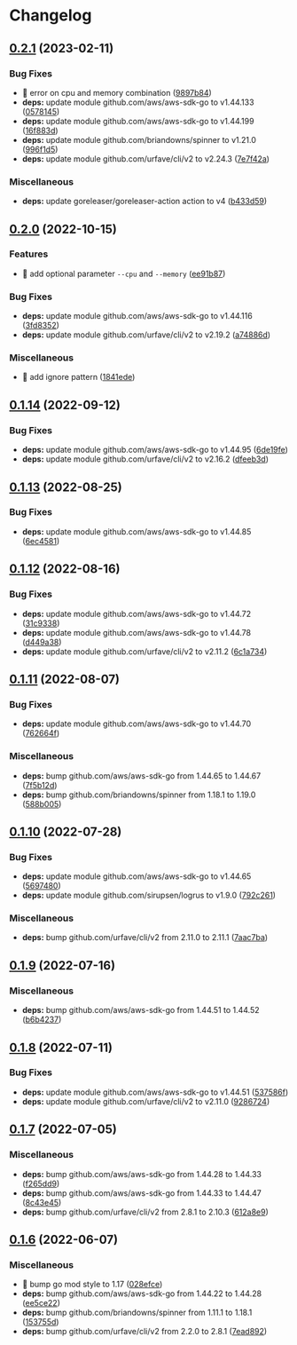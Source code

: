 # Changelog

## [0.2.1](https://github.com/shufo/ecs-fargate-oneshot/compare/v0.2.0...v0.2.1) (2023-02-11)


### Bug Fixes

* 🐛 error on cpu and memory combination ([9897b84](https://github.com/shufo/ecs-fargate-oneshot/commit/9897b847b9e174f3ce7611c2363324085d647b63))
* **deps:** update module github.com/aws/aws-sdk-go to v1.44.133 ([0578145](https://github.com/shufo/ecs-fargate-oneshot/commit/05781456b9d02fb71378189db9c3f54258cb98c7))
* **deps:** update module github.com/aws/aws-sdk-go to v1.44.199 ([16f883d](https://github.com/shufo/ecs-fargate-oneshot/commit/16f883d5830a5b3565decc1f468b2ee065ba85aa))
* **deps:** update module github.com/briandowns/spinner to v1.21.0 ([996f1d5](https://github.com/shufo/ecs-fargate-oneshot/commit/996f1d5fdac5cb47ffa08d345436299d0fcc3524))
* **deps:** update module github.com/urfave/cli/v2 to v2.24.3 ([7e7f42a](https://github.com/shufo/ecs-fargate-oneshot/commit/7e7f42ae8bfdb78079aef4d43437d2df95adca2f))


### Miscellaneous

* **deps:** update goreleaser/goreleaser-action action to v4 ([b433d59](https://github.com/shufo/ecs-fargate-oneshot/commit/b433d5987439609a95cae44278338adff0f80905))

## [0.2.0](https://github.com/shufo/ecs-fargate-oneshot/compare/v0.1.14...v0.2.0) (2022-10-15)


### Features

* 🎸 add optional parameter `--cpu` and `--memory` ([ee91b87](https://github.com/shufo/ecs-fargate-oneshot/commit/ee91b873773f264526876492d82c60bfa0c418b3))


### Bug Fixes

* **deps:** update module github.com/aws/aws-sdk-go to v1.44.116 ([3fd8352](https://github.com/shufo/ecs-fargate-oneshot/commit/3fd83528782276003d3cd502632d92da0642df11))
* **deps:** update module github.com/urfave/cli/v2 to v2.19.2 ([a74886d](https://github.com/shufo/ecs-fargate-oneshot/commit/a74886dec99ccdda03229abc46070e9181564c89))


### Miscellaneous

* 🤖 add ignore pattern ([1841ede](https://github.com/shufo/ecs-fargate-oneshot/commit/1841edea008ab62460a6dae796bcd00f1ceb99ad))

## [0.1.14](https://github.com/shufo/ecs-fargate-oneshot/compare/v0.1.13...v0.1.14) (2022-09-12)


### Bug Fixes

* **deps:** update module github.com/aws/aws-sdk-go to v1.44.95 ([6de19fe](https://github.com/shufo/ecs-fargate-oneshot/commit/6de19feb6af1ed1f0a091230800d95f4bb7ef280))
* **deps:** update module github.com/urfave/cli/v2 to v2.16.2 ([dfeeb3d](https://github.com/shufo/ecs-fargate-oneshot/commit/dfeeb3da60afdbce8186e5fd40df08c38c22b24a))

## [0.1.13](https://github.com/shufo/ecs-fargate-oneshot/compare/v0.1.12...v0.1.13) (2022-08-25)


### Bug Fixes

* **deps:** update module github.com/aws/aws-sdk-go to v1.44.85 ([6ec4581](https://github.com/shufo/ecs-fargate-oneshot/commit/6ec45815ac3ede6cad93422a1de1f8bfb3c0b21c))

## [0.1.12](https://github.com/shufo/ecs-fargate-oneshot/compare/v0.1.11...v0.1.12) (2022-08-16)


### Bug Fixes

* **deps:** update module github.com/aws/aws-sdk-go to v1.44.72 ([31c9338](https://github.com/shufo/ecs-fargate-oneshot/commit/31c9338b0cf206fc3de71337cb6f642978ad11e9))
* **deps:** update module github.com/aws/aws-sdk-go to v1.44.78 ([d449a38](https://github.com/shufo/ecs-fargate-oneshot/commit/d449a38b76c143e71fd3294644e692ef45f41346))
* **deps:** update module github.com/urfave/cli/v2 to v2.11.2 ([6c1a734](https://github.com/shufo/ecs-fargate-oneshot/commit/6c1a734c68d5765aef6464060ee3ce047558f127))

## [0.1.11](https://github.com/shufo/ecs-fargate-oneshot/compare/v0.1.10...v0.1.11) (2022-08-07)


### Bug Fixes

* **deps:** update module github.com/aws/aws-sdk-go to v1.44.70 ([762664f](https://github.com/shufo/ecs-fargate-oneshot/commit/762664f8ac65367708509d6fc5e5843d989c5c81))


### Miscellaneous

* **deps:** bump github.com/aws/aws-sdk-go from 1.44.65 to 1.44.67 ([7f5b12d](https://github.com/shufo/ecs-fargate-oneshot/commit/7f5b12df122a98c9ad4e3301642319539ef82f2e))
* **deps:** bump github.com/briandowns/spinner from 1.18.1 to 1.19.0 ([588b005](https://github.com/shufo/ecs-fargate-oneshot/commit/588b00565457676494ac856601956c72729f8073))

## [0.1.10](https://github.com/shufo/ecs-fargate-oneshot/compare/v0.1.9...v0.1.10) (2022-07-28)


### Bug Fixes

* **deps:** update module github.com/aws/aws-sdk-go to v1.44.65 ([5697480](https://github.com/shufo/ecs-fargate-oneshot/commit/5697480f0582cd869ac320bca4b24ea87b9c6b2f))
* **deps:** update module github.com/sirupsen/logrus to v1.9.0 ([792c261](https://github.com/shufo/ecs-fargate-oneshot/commit/792c26102d6cb5042f56aa0aaffca024652a5937))


### Miscellaneous

* **deps:** bump github.com/urfave/cli/v2 from 2.11.0 to 2.11.1 ([7aac7ba](https://github.com/shufo/ecs-fargate-oneshot/commit/7aac7ba17279e435fdfe8ff130d1b6f563c2f704))

## [0.1.9](https://github.com/shufo/ecs-fargate-oneshot/compare/v0.1.8...v0.1.9) (2022-07-16)


### Miscellaneous

* **deps:** bump github.com/aws/aws-sdk-go from 1.44.51 to 1.44.52 ([b6b4237](https://github.com/shufo/ecs-fargate-oneshot/commit/b6b4237d07db85512aa54685c025c77e177ebe7e))

## [0.1.8](https://github.com/shufo/ecs-fargate-oneshot/compare/v0.1.7...v0.1.8) (2022-07-11)


### Bug Fixes

* **deps:** update module github.com/aws/aws-sdk-go to v1.44.51 ([537586f](https://github.com/shufo/ecs-fargate-oneshot/commit/537586fbaa028b7290766a43ad8efdfc5a566808))
* **deps:** update module github.com/urfave/cli/v2 to v2.11.0 ([9286724](https://github.com/shufo/ecs-fargate-oneshot/commit/9286724232cfd3047c05d9011ca50d1b2c50fb8d))

## [0.1.7](https://github.com/shufo/ecs-fargate-oneshot/compare/v0.1.6...v0.1.7) (2022-07-05)


### Miscellaneous

* **deps:** bump github.com/aws/aws-sdk-go from 1.44.28 to 1.44.33 ([f265dd9](https://github.com/shufo/ecs-fargate-oneshot/commit/f265dd9bd3eb343fb41087a5f220d547bf083469))
* **deps:** bump github.com/aws/aws-sdk-go from 1.44.33 to 1.44.47 ([8c43e45](https://github.com/shufo/ecs-fargate-oneshot/commit/8c43e459ef593168b7565fd28498fb101751faaa))
* **deps:** bump github.com/urfave/cli/v2 from 2.8.1 to 2.10.3 ([612a8e9](https://github.com/shufo/ecs-fargate-oneshot/commit/612a8e9d0d35cee81957db9ad165b3626234b033))

## [0.1.6](https://github.com/shufo/ecs-fargate-oneshot/compare/v0.1.5...v0.1.6) (2022-06-07)


### Miscellaneous

* 🤖 bump go mod style to 1.17 ([028efce](https://github.com/shufo/ecs-fargate-oneshot/commit/028efcee677daf488eb20c54330957051b4950f4))
* **deps:** bump github.com/aws/aws-sdk-go from 1.44.22 to 1.44.28 ([ee5ce22](https://github.com/shufo/ecs-fargate-oneshot/commit/ee5ce229833720937656a2006941f2b6253d40f3))
* **deps:** bump github.com/briandowns/spinner from 1.11.1 to 1.18.1 ([153755d](https://github.com/shufo/ecs-fargate-oneshot/commit/153755d1e696f23db429cd87316db5f2991c3c01))
* **deps:** bump github.com/urfave/cli/v2 from 2.2.0 to 2.8.1 ([7ead892](https://github.com/shufo/ecs-fargate-oneshot/commit/7ead89255f03e96c736b8d840befe585e71d4f81))
